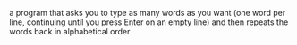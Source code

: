 a program that asks you to type as many words
as you want (one word per line, continuing until you press Enter on an
empty line) and then repeats the words back in alphabetical order